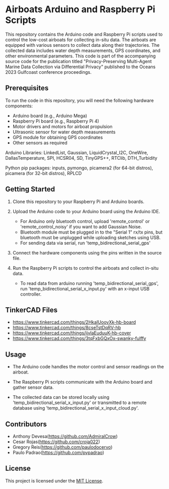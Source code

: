 # Airboats Arduino and Raspberry Pi Scripts

This repository contains the Arduino code and Raspberry Pi scripts used to control the low-cost airboats for collecting in-situ data. The airboats are equipped with various sensors to collect data along their trajectories. The collected data includes water depth measurements, GPS coordinates, and other environmental parameters. This code is part of the accompanying source code for the publication titled "Privacy-Preserving Multi-Agent Marine Data Collection via Differential Privacy" published to the Oceans 2023 Gulfcoast conference proceedings.

## Prerequisites

To run the code in this repository, you will need the following hardware components:

- Arduino board (e.g., Arduino Mega)
- Raspberry Pi board (e.g., Raspberry Pi 4)
- Motor drivers and motors for airboat propulsion
- Ultrasonic sensor for water depth measurements
- GPS module for obtaining GPS coordinates
- Other sensors as required

Arduino Libraries: LinkedList, Gaussian, LiquidCrystal_I2C, OneWire, DallasTemperature, SPI, HCSR04, SD, TinyGPS++, RTClib, DTH_Turbidity

Python pip packages: inputs, pymongo, picamera2 (for 64-bit distros), picamera (for 32-bit distros), RPLCD

## Getting Started

1. Clone this repository to your Raspberry Pi and Arduino boards.

2. Upload the Arduino code to your Arduino board using the Arduino IDE.
   - For Arduino only bluetooth control, upload 'remote_control' or 'remote_control_noisy' if you want to add Gaussian Noise.
   - Bluetooth module must be plugged in to the "Serial 1" rx/tx pins, but bluetooth must be unplugged while uploading sketches using USB.
   - For sending data via serial, run 'temp_bidirectional_serial_gps'

3. Connect the hardware components using the pins written in the source file.

4. Run the Raspberry Pi scripts to control the airboats and collect in-situ data.
    - To read data from arduino running 'temp_bidirectional_serial_gps', run 'temp_bidirectional_serial_x_input.py' with an x-input USB controller.

## TinkerCAD Files
- https://www.tinkercad.com/things/2HkaIUoovXk-hb-board
- https://www.tinkercad.com/things/8cseTstDqRV-hb
- https://www.tinkercad.com/things/ijvlaEuduuK-hb-cover
- https://www.tinkercad.com/things/3tqFxbGQxOx-swanky-fulffy

## Usage

- The Arduino code handles the motor control and sensor readings on the airboat.

- The Raspberry Pi scripts communicate with the Arduino board and gather sensor data.

- The collected data can be stored locally using 'temp_bidirectional_serial_x_input.py' or transmitted to a remote database using 'temp_bidirectional_serial_x_input_cloud.py'.

## Contributors

- Anthony Devesa(https://github.com/AdmiralCrow)
- Cesar Rojas(https://github.com/croja022)
- Gregory Reis(https://github.com/paulodocervo)
- Paulo Padrao(https://github.com/pvpadrao)

## License

This project is licensed under the [MIT License](LICENSE).
